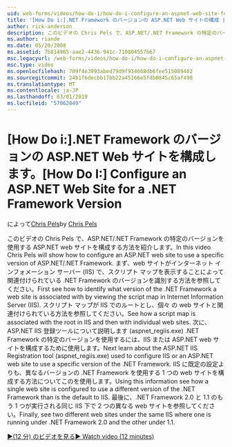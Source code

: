 ```yaml
---
uid: web-forms/videos/how-do-i/how-do-i-configure-an-aspnet-web-site-for-a-net-framework-version
title: '[How Do i:].NET Framework のバージョンの ASP.NET Web サイトの構成 |Microsoft Docs'
author: rick-anderson
description: このビデオの Chris Pels で、ASP.NET/.NET Framework の特定のバージョンを使用する ASP.NET web サイトを構成する方法を紹介します。 最初にどのような v を識別する方法を参照してください.
ms.author: riande
ms.date: 05/20/2008
ms.assetid: 7b814965-aae2-4436-941c-710804557b67
msc.legacyurl: /web-forms/videos/how-do-i/how-do-i-configure-an-aspnet-web-site-for-a-net-framework-version
msc.type: video
ms.openlocfilehash: 709f4e3993abed79d9f934668db6fee515089402
ms.sourcegitcommit: 24b1f6decbb17bb22a45166e5fdb0845c65af498
ms.translationtype: MT
ms.contentlocale: ja-JP
ms.lasthandoff: 03/01/2019
ms.locfileid: "57062849"
---
```

<a name="how-do-i-configure-an-aspnet-web-site-for-a-net-framework-version"></a><span data-ttu-id="d8c57-104">[How Do i:].NET Framework のバージョンの ASP.NET Web サイトを構成します。</span><span class="sxs-lookup"><span data-stu-id="d8c57-104">[How Do I:] Configure an ASP.NET Web Site for a .NET Framework Version</span></span>
====================
<span data-ttu-id="d8c57-105">によって[Chris Pels](https://twitter.com/chrispels)</span><span class="sxs-lookup"><span data-stu-id="d8c57-105">by [Chris Pels](https://twitter.com/chrispels)</span></span>

<span data-ttu-id="d8c57-106">このビデオの Chris Pels で、ASP.NET/.NET Framework の特定のバージョンを使用する ASP.NET web サイトを構成する方法を紹介します。</span><span class="sxs-lookup"><span data-stu-id="d8c57-106">In this video Chris Pels will show how to configure an ASP.NET web site to use a specific version of ASP.NET/.NET Framework.</span></span> <span data-ttu-id="d8c57-107">まず、web サイトがインターネット インフォメーション サーバー (IIS) で、スクリプト マップを表示することによって関連付けられている .NET Framework のバージョンを識別する方法を参照してください。</span><span class="sxs-lookup"><span data-stu-id="d8c57-107">First see how to identify what version of the .NET Framework a web site is associated with by viewing the script map in Internet Information Server (IIS).</span></span> <span data-ttu-id="d8c57-108">スクリプト マップが IIS でのルートとし、個々 の web サイトと関連付けられている方法を参照してください。</span><span class="sxs-lookup"><span data-stu-id="d8c57-108">See how a script map is associated with the root in IIS and then with individual web sites.</span></span> <span data-ttu-id="d8c57-109">次に、ASP.NET IIS 登録ツールについて説明します (aspnet\_regiis.exe) .NET Framework の特定のバージョンを使用するには、IIS または ASP.NET web サイトを構成するために使用します。</span><span class="sxs-lookup"><span data-stu-id="d8c57-109">Next learn about the ASP.NET IIS Registration tool (aspnet\_regiis.exe) used to configure IIS or an ASP.NET web site to use a specific version of the .NET Framework.</span></span> <span data-ttu-id="d8c57-110">IIS に既定の設定よりも、異なるバージョンの .NET Framework を使用する 1 つの web サイトを構成する方法についてこのを使用します。</span><span class="sxs-lookup"><span data-stu-id="d8c57-110">Using this information see how a single web site is configured to use a different version of the .NET Framework than is the default to IIS.</span></span> <span data-ttu-id="d8c57-111">最後に、.NET Framework 2.0 と 1.1 のもう 1 つが実行される同じ IIS 下で 2 つの異なる web サイトを参照してください。</span><span class="sxs-lookup"><span data-stu-id="d8c57-111">Finally, see two different web sites under the same IIS where one is running under .NET Framework 2.0 and the other under 1.1.</span></span>

[<span data-ttu-id="d8c57-112">&#9654;(12 分) のビデオを見る</span><span class="sxs-lookup"><span data-stu-id="d8c57-112">&#9654; Watch video (12 minutes)</span></span>](https://channel9.msdn.com/Blogs/ASP-NET-Site-Videos/how-do-i-configure-an-aspnet-web-site-for-a-net-framework-version)
